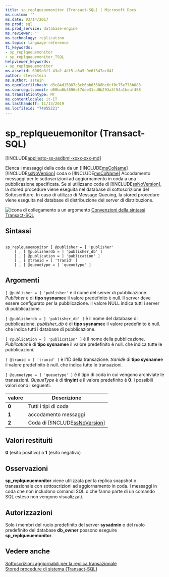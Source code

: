 ```yaml
---
title: sp_replqueuemonitor (Transact-SQL) | Microsoft Docs
ms.custom: ''
ms.date: 03/14/2017
ms.prod: sql
ms.prod_service: database-engine
ms.reviewer: ''
ms.technology: replication
ms.topic: language-reference
f1_keywords:
- sp_replqueuemonitor
- sp_replqueuemonitor_TSQL
helpviewer_keywords:
- sp_replqueuemonitor
ms.assetid: 6909a3f1-43a2-4df5-a6a5-9e6f347ac841
author: stevestein
ms.author: sstein
ms.openlocfilehash: d3c84d15087c3cb6bb63380bc6cf0c75e773b883
ms.sourcegitcommit: d00ba0b4696ef7dee31cd0b293a3f54a1beaf458
ms.translationtype: MT
ms.contentlocale: it-IT
ms.lasthandoff: 11/13/2019
ms.locfileid: "74055221"
---
```

# <a name="sp_replqueuemonitor-transact-sql"></a>sp_replqueuemonitor (Transact-SQL)
[!INCLUDE[appliesto-ss-asdbmi-xxxx-xxx-md](../../includes/appliesto-ss-asdbmi-xxxx-xxx-md.md)]

  Elenca i messaggi della coda da un [!INCLUDE[msCoName](../../includes/msconame-md.md)] [!INCLUDE[ssNoVersion](../../includes/ssnoversion-md.md)] coda o [!INCLUDE[msCoName](../../includes/msconame-md.md)] Accodamento messaggi per le sottoscrizioni ad aggiornamento in coda a una pubblicazione specificata. Se si utilizzano code di [!INCLUDE[ssNoVersion](../../includes/ssnoversion-md.md)], la stored procedure viene eseguita nel database di sottoscrizione del Sottoscrittore. In caso di utilizzo di Message Queuing, la stored procedure viene eseguita nel database di distribuzione del server di distribuzione.  
  
 ![Icona di collegamento a un argomento](../../database-engine/configure-windows/media/topic-link.gif "Icona di collegamento a un argomento") [Convenzioni della sintassi Transact-SQL](../../t-sql/language-elements/transact-sql-syntax-conventions-transact-sql.md)  
  
## <a name="syntax"></a>Sintassi  
  
```  
  
sp_replqueuemonitor [ @publisher = ] 'publisher'  
    [ , [ @publisherdb = ] 'publisher_db' ]  
    [ , [ @publication = ] 'publication' ]  
    [ , [ @tranid = ] 'tranid' ]  
    [ , [ @queuetype = ] 'queuetype' ]  
```  
  
## <a name="arguments"></a>Argomenti  
`[ @publisher = ] 'publisher'` è il nome del server di pubblicazione. *Publisher* è di **tipo sysname**e il valore predefinito è null. Il server deve essere configurato per la pubblicazione. Il valore NULL indica tutti i server di pubblicazione.  
  
`[ @publisherdb = ] 'publisher_db' ]` è il nome del database di pubblicazione. *publisher_db* è di **tipo sysname**e il valore predefinito è null. che indica tutti i database di pubblicazione.  
  
`[ @publication = ] 'publication' ]` è il nome della pubblicazione. *Publication*è di **tipo sysname**e il valore predefinito è null. che indica tutte le pubblicazioni.  
  
`[ @tranid = ] 'tranid' ]` è l'ID della transazione. *tranid*è di **tipo sysname**e il valore predefinito è null. che indica tutte le transazioni.  
  
`[ @queuetype = ] 'queuetype' ]` è il tipo di coda in cui vengono archiviate le transazioni. *QueueType* è di **tinyint** e il valore predefinito è **0**. i possibili valori sono i seguenti.  
  
|valore|Descrizione|  
|-----------|-----------------|  
|**0**|Tutti i tipi di coda|  
|**1**|accodamento messaggi|  
|**2**|Coda di [!INCLUDE[ssNoVersion](../../includes/ssnoversion-md.md)]|  
  
## <a name="return-code-values"></a>Valori restituiti  
 **0** (esito positivo) o **1** (esito negativo)  
  
## <a name="remarks"></a>Osservazioni  
 **sp_replqueuemonitor** viene utilizzata per la replica snapshot o transazionale con sottoscrizioni ad aggiornamento in coda. I messaggi in coda che non includono comandi SQL o che fanno parte di un comando SQL esteso non vengono visualizzati.  
  
## <a name="permissions"></a>Autorizzazioni  
 Solo i membri del ruolo predefinito del server **sysadmin** o del ruolo predefinito del database **db_owner** possono eseguire **sp_replqueuemonitor**.  
  
## <a name="see-also"></a>Vedere anche  
 [Sottoscrizioni aggiornabili per la replica transazionale](../../relational-databases/replication/transactional/updatable-subscriptions-for-transactional-replication.md)   
 [Stored procedure di sistema &#40;Transact-SQL&#41;](../../relational-databases/system-stored-procedures/system-stored-procedures-transact-sql.md)  
  
  
